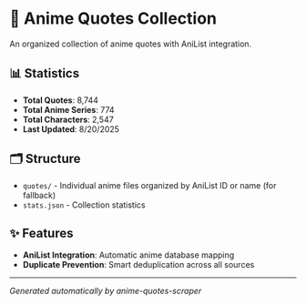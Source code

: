 # 🎌 Anime Quotes Collection

An organized collection of anime quotes with AniList integration.

## 📊 Statistics

- **Total Quotes**: 8,744
- **Total Anime Series**: 774
- **Total Characters**: 2,547
- **Last Updated**: 8/20/2025

## 🗂️ Structure

- `quotes/` - Individual anime files organized by AniList ID or name  (for fallback)
- `stats.json` - Collection statistics

## ✨ Features

- **AniList Integration**: Automatic anime database mapping
- **Duplicate Prevention**: Smart deduplication across all sources

---
*Generated automatically by anime-quotes-scraper*
